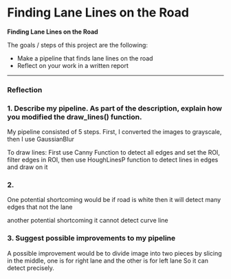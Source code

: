 # **Finding Lane Lines on the Road** 


**Finding Lane Lines on the Road**

The goals / steps of this project are the following:
* Make a pipeline that finds lane lines on the road
* Reflect on your work in a written report

---

### Reflection

### 1. Describe my pipeline. As part of the description, explain how you modified the draw_lines() function.

My pipeline consisted of 5 steps. 
First, I converted the images to grayscale, then I use GaussianBlur 

To draw lines: First use Canny Function to detect all edges and set the ROI, filter edges in ROI,
then use HoughLinesP function to detect lines in edges and draw on it



### 2. 


One potential shortcoming would be if road is white then it will detect many edges that not the lane

another potential shortcoming it cannot detect curve line

### 3. Suggest possible improvements to my pipeline

A possible improvement would be to divide image into two pieces by slicing in the middle, one is for right lane and the other is for left lane
So it can detect precisely.


